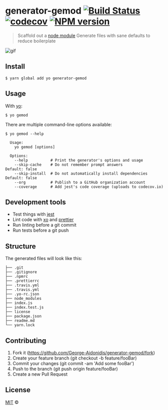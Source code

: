 # generator-gemod [![Build Status](https://travis-ci.org/George-Aidonidis/generator-gemod.svg?branch=master)](https://travis-ci.org/George-Aidonidis/generator-gemod) [![codecov](https://codecov.io/gh/George-Aidonidis/generator-gemod/badge.svg?branch=master)](https://codecov.io/gh/George-Aidonidis/generator-gemod?branch=master) [![NPM version](https://img.shields.io/npm/v/generator-gemod.svg?style=flat)](https://www.npmjs.com/package/generator-gemod)

> Scaffold out a [node module](https://github.com/george-aidonidis/generator-gemod)
> Generate files with sane defaults to reduce boilerplate

![gif](https://i.imgur.com/o12gQRh.gif)

## Install

```
$ yarn global add yo generator-gemod
```

## Usage

With [yo](https://i.imgur.com/QKkTJSi.gif):

```
$ yo gemod
```

There are multiple command-line options available:

```
$ yo gemod --help

  Usage:
    yo gemod [options]

  Options:
    --help          # Print the generator's options and usage
    --skip-cache    # Do not remember prompt answers                      Default: false
    --skip-install  # Do not automatically install dependencies           Default: false
    --org           # Publish to a GitHub organization account
    --coverage      # Add jest's code coverage (uploads to codecov.io)
```

## Development tools

- Test things with [jest](https://jestjs.io)
- Lint code with [xo](https://github.com/xojs/xo) and [prettier](https://github.com/xojs/xo)
- Run linting before a git commit
- Run tests before a git push

## Structure

The generated files will look like this:

```
├── .git
├── .gitignore
├── .npmrc
├── .prettierrc
├── .travis.yml
├── .travis.yml
├── .yo-rc.json
├── node_modules
├── index.js
├── index.test.js
├── license
├── package.json
├── readme.md
└── yarn.lock
```

## Contributing

1. Fork it (<https://github.com/George-Aidonidis/generator-gemod/fork>)
2. Create your feature branch (git checkout -b feature/fooBar)
3. Commit your changes (git commit -am 'Add some fooBar')
4. Push to the branch (git push origin feature/fooBar)
5. Create a new Pull Request

## License

[MIT](./license) ©
